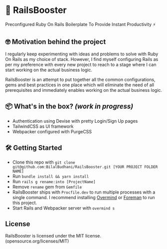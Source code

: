 # 🚀 RailsBooster

Preconfigured Ruby On Rails Boilerplate To Provide Instant Productivity ⚡️

## 🤓 Motivation behind the project

I regularly keep experimenting with ideas and problems to solve with Ruby On Rails as my choice of stack. However, I find myself configuring Rails as per my preference with every new project to reach to a stage where I can start working on the actual business logic.

RailsBooster is an attempt to put together all the common configurations, gems and best practices in one place which will eliminate the need of all prerequisites and immediately enables working on the actual business logic.

## 📦 What's in the box? _(work in progress)_

- Authentication using Devise with pretty Login/Sign Up pages
- TailwindCSS as UI framework
- Webpacker configured with PurgeCSS

## 🛠 Getting Started

- Clone this repo with `git clone git@github.com:BilalBudhani/RailsBooster.git [YOUR PROJECT FOLDER NAME]`
- Run `bundle install && yarn install`
- Run `rails g rename:into [ProjectName]`
- Remove `rename` gem from `Gemfile`
- RailsBooster ships with `Procfile.dev` to run multiple processes with a single command. I recommend installing [Overmind](https://github.com/DarthSim/overmind) or [Foreman](https://github.com/ddollar/foreman) to run this project.
- Start Rails and Webpacker server with `overmind s`

## License

RailsBooster is licensed under the MIT license. (opensource.org/licenses/MIT)
